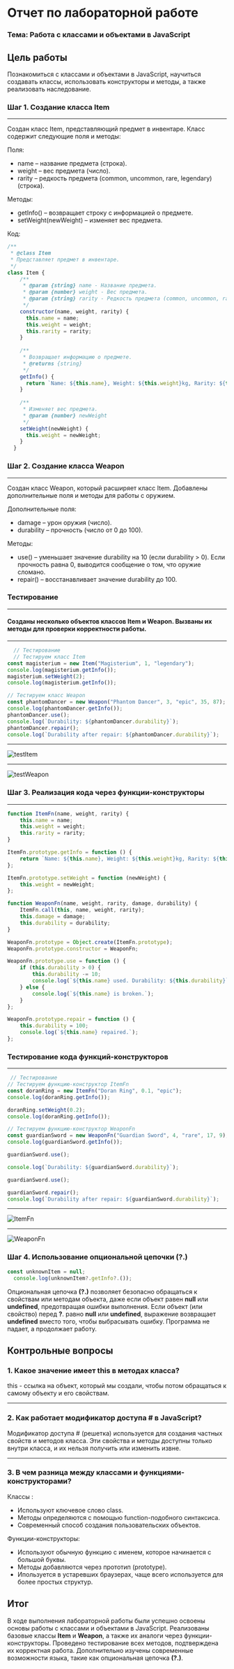# Отчет по лабораторной работе
### Тема: Работа с классами и объектами в JavaScript
## Цель работы
Познакомиться с классами и объектами в JavaScript, научиться создавать классы, использовать конструкторы и методы, а также реализовать наследование.
### Шаг 1. Создание класса Item
***
Создан класс Item, представляющий предмет в инвентаре. Класс содержит следующие поля и методы:

Поля:
* name – название предмета (строка).
* weight – вес предмета (число).
* rarity – редкость предмета (common, uncommon, rare, legendary) (строка).

Методы:
* getInfo() – возвращает строку с информацией о предмете.
* setWeight(newWeight) – изменяет вес предмета.

Код:
```js
/**
 * @class Item
 * Представляет предмет в инвентаре.
 */
class Item {
    /**
     * @param {string} name - Название предмета.
     * @param {number} weight - Вес предмета.
     * @param {string} rarity - Редкость предмета (common, uncommon, rare, legendary).
     */
    constructor(name, weight, rarity) {
      this.name = name;
      this.weight = weight;
      this.rarity = rarity;
    }
  
    /**
     * Возвращает информацию о предмете.
     * @returns {string}
     */
    getInfo() {
      return `Name: ${this.name}, Weight: ${this.weight}kg, Rarity: ${this.rarity}`;
    }
  
    /**
     * Изменяет вес предмета.
     * @param {number} newWeight
     */
    setWeight(newWeight) {
      this.weight = newWeight;
    }
  }

```
### Шаг 2. Создание класса Weapon
***
Создан класс Weapon, который расширяет класс Item. Добавлены дополнительные поля и методы для работы с оружием.

Дополнительные поля:
* damage – урон оружия (число).
* durability – прочность (число от 0 до 100).

Методы:
* use() – уменьшает значение durability на 10 (если durability > 0). Если прочность равна 0, выводится сообщение о том, что оружие сломано.
* repair() – восстанавливает значение durability до 100.

### Тестирование 
***
#### Созданы несколько объектов классов Item и Weapon. Вызваны их методы для проверки корректности работы.
***
```js
  // Тестирование
  // Тестируем класс Item
const magisterium = new Item("Magisterium", 1, "legendary");
console.log(magisterium.getInfo()); 
magisterium.setWeight(2);
console.log(magisterium.getInfo()); 

// Тестируем класс Weapon
const phantomDancer = new Weapon("Phantom Dancer", 3, "epic", 35, 87);
console.log(phantomDancer.getInfo()); 
phantomDancer.use(); 
console.log(`Durability: ${phantomDancer.durability}`); 
phantomDancer.repair(); 
console.log(`Durability after repair: ${phantomDancer.durability}`); 
```
***
![testItem](../Lab3/scrins/item.jpg)
***
![testWeapon](../Lab3/scrins/weapon.jpg)
### Шаг 3. Реализация кода через функции-конструкторы
***
```js
function ItemFn(name, weight, rarity) {
    this.name = name;
    this.weight = weight;
    this.rarity = rarity;
}

ItemFn.prototype.getInfo = function () {
    return `Name: ${this.name}, Weight: ${this.weight}kg, Rarity: ${this.rarity}`;
};

ItemFn.prototype.setWeight = function (newWeight) {
    this.weight = newWeight;
};

function WeaponFn(name, weight, rarity, damage, durability) {
    ItemFn.call(this, name, weight, rarity);
    this.damage = damage;
    this.durability = durability;
}

WeaponFn.prototype = Object.create(ItemFn.prototype);
WeaponFn.prototype.constructor = WeaponFn;

WeaponFn.prototype.use = function () {
    if (this.durability > 0) {
        this.durability -= 10;
        console.log(`${this.name} used. Durability: ${this.durability}`);
    } else {
        console.log(`${this.name} is broken.`);
    }
};

WeaponFn.prototype.repair = function () {
    this.durability = 100;
    console.log(`${this.name} repaired.`);
};
```
### Тестирование кода функций-конструкторов
***
```js
 // Тестирование
// Тестируем функцию-конструктор ItemFn
const doranRing = new ItemFn("Doran Ring", 0.1, "epic");
console.log(doranRing.getInfo()); 

doranRing.setWeight(0.2);
console.log(doranRing.getInfo()); 

// Тестируем функцию-конструктор WeaponFn
const guardianSword = new WeaponFn("Guardian Sword", 4, "rare", 17, 9);
console.log(guardianSword.getInfo()); 

guardianSword.use(); 

console.log(`Durability: ${guardianSword.durability}`); 

guardianSword.use();

guardianSword.repair(); 
console.log(`Durability after repair: ${guardianSword.durability}`); 

```
***
![ItemFn](../Lab3/scrins/ItemFn.jpg)
***
![WeaponFn](../Lab3/scrins/WeaponFn.jpg)
### Шаг 4. Использование опциональной цепочки (?.)
```js
const unknownItem = null;
  console.log(unknownItem?.getInfo?.());
```
Опциональная цепочка **(?.)** позволяет безопасно обращаться к свойствам или методам объекта, даже если объект равен **null** или **undefined**, предотвращая ошибки выполнения. Если объект (или свойство) перед **?**. равно **null** или **undefined**, выражение возвращает **undefined** вместо того, чтобы выбрасывать ошибку. Программа не падает, а продолжает работу.
## Контрольные вопросы
### 1. Какое значение имеет this в методах класса?

this - ссылка на объект, который мы создали, чтобы потом обращаться к самому объекту и его свойствам.
***
### 2. Как работает модификатор доступа # в JavaScript?
Модификатор доступа # (решетка) используется для создания частных свойств и методов класса. Эти свойства и методы доступны только внутри класса, и их нельзя получить или изменить извне.
***
### 3. В чем разница между классами и функциями-конструкторами?
Классы :
* Используют ключевое слово class.
* Методы определяются с помощью function-подобного синтаксиса.
* Современный способ создания пользовательских объектов.

Функции-конструкторы:
* Используют обычную функцию с именем, которое начинается с большой буквы.
* Методы добавляются через прототип (prototype).
* Ипользуется в устаревших браузерах, чаще всего используется для более простых структур.

## Итог
В ходе выполнения лабораторной работы были успешно освоены основы работы с классами и объектами в JavaScript. Реализованы базовые классы **Item** и **Weapon**, а также их аналоги через функции-конструкторы. Проведено тестирование всех методов, подтверждена их корректная работа. Дополнительно изучены современные возможности языка, такие как опциональная цепочка **(?.)**.
